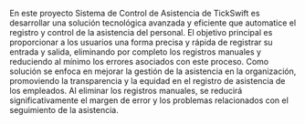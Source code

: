 En este proyecto Sistema de Control de Asistencia de TickSwift es desarrollar una solución tecnológica avanzada y eficiente que automatice el registro y control de la asistencia del personal. El objetivo principal es proporcionar a los usuarios una forma precisa y rápida de registrar su entrada y salida, eliminando por completo los registros manuales y reduciendo al mínimo los errores asociados con este proceso. Como solución se enfoca en mejorar la gestión de la asistencia en la organización, promoviendo la transparencia y la equidad en el registro de asistencia de los empleados. Al eliminar los registros manuales, se reducirá significativamente el margen de error y los problemas relacionados con el seguimiento de la asistencia.
